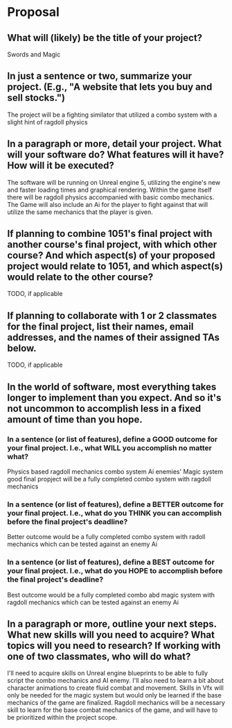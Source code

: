 # Proposal

## What will (likely) be the title of your project?

Swords and Magic

## In just a sentence or two, summarize your project. (E.g., "A website that lets you buy and sell stocks.")

The project will be a fighting similator that utilized a combo system with a slight hint of ragdoll physics

## In a paragraph or more, detail your project. What will your software do? What features will it have? How will it be executed?

The software will be running on Unreal engine 5, utilizing the engine's new and faster loading times and graphical rendering. Within the game itself there will be ragdoll physics accompanied with basic combo mechanics. The Game will also include an Ai for the player to fight against that will utilize the same mechanics that the player is given.

## If planning to combine 1051's final project with another course's final project, with which other course? And which aspect(s) of your proposed project would relate to 1051, and which aspect(s) would relate to the other course?

TODO, if applicable

## If planning to collaborate with 1 or 2 classmates for the final project, list their names, email addresses, and the names of their assigned TAs below.

TODO, if applicable

## In the world of software, most everything takes longer to implement than you expect. And so it's not uncommon to accomplish less in a fixed amount of time than you hope.

### In a sentence (or list of features), define a GOOD outcome for your final project. I.e., what WILL you accomplish no matter what?

Physics based ragdoll mechanics
combo system
Ai enemies'
Magic system
good final propject will be a fully completed combo system with ragdoll mechanics

### In a sentence (or list of features), define a BETTER outcome for your final project. I.e., what do you THINK you can accomplish before the final project's deadline?

Better outcome would be a fully completed combo system with radoll mechanics which can be tested against an enemy Ai

### In a sentence (or list of features), define a BEST outcome for your final project. I.e., what do you HOPE to accomplish before the final project's deadline?

Best outcome would be a fully completed combo abd magic system with ragdoll mechanics which can be tested against an enemy Ai

## In a paragraph or more, outline your next steps. What new skills will you need to acquire? What topics will you need to research? If working with one of two classmates, who will do what?

I'll need to acquire skills on Unreal engine blueprints to be able to fully script the combo mechanics and AI enemy. I'll also need to learn a bit about character animations to create fluid combat and movement. Skills in Vfx will only be needed for the magic system but would only be learned if the base mechanics of the game are finalized. Ragdoll mechanics will be a necessary skill to learn for the base combat mechanics of the game, and will have to be prioritized within the project scope.
